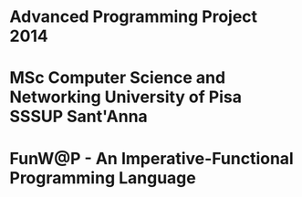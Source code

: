 Advanced Programming Project 2014
============================
MSc Computer Science and Networking 
University of Pisa 
SSSUP Sant'Anna
======================================================
FunW@P - An Imperative-Functional Programming Language
======================================================

